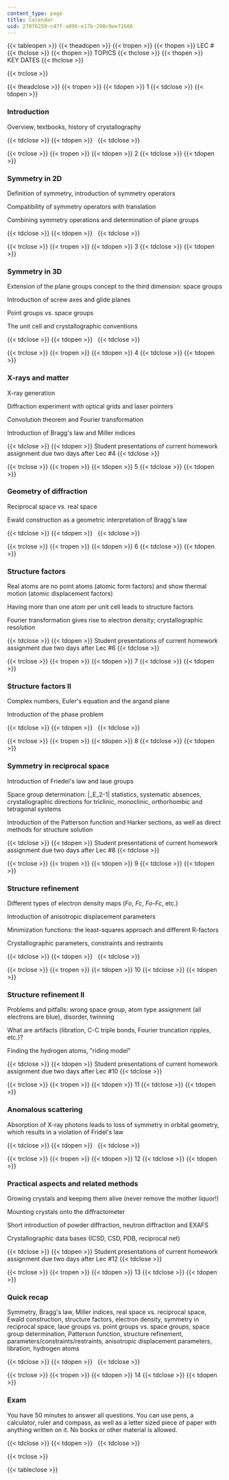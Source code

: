 ```yaml
---
content_type: page
title: Calendar
uid: 27876259-c47f-a096-e17b-298c9ee71666
---
```


{{< tableopen >}}
{{< theadopen >}}
{{< tropen >}}
{{< thopen >}}
LEC #
{{< thclose >}}
{{< thopen >}}
TOPICS
{{< thclose >}}
{{< thopen >}}
KEY DATES
{{< thclose >}}

{{< trclose >}}

{{< theadclose >}}
{{< tropen >}}
{{< tdopen >}}
1
{{< tdclose >}}
{{< tdopen >}}


### Introduction

Overview, textbooks, history of crystallography


{{< tdclose >}}
{{< tdopen >}}
 
{{< tdclose >}}

{{< trclose >}}
{{< tropen >}}
{{< tdopen >}}
2
{{< tdclose >}}
{{< tdopen >}}


### Symmetry in 2D

Definition of symmetry, introduction of symmetry operators

Compatibility of symmetry operators with translation

Combining symmetry operations and determination of plane groups


{{< tdclose >}}
{{< tdopen >}}
 
{{< tdclose >}}

{{< trclose >}}
{{< tropen >}}
{{< tdopen >}}
3
{{< tdclose >}}
{{< tdopen >}}


### Symmetry in 3D

Extension of the plane groups concept to the third dimension: space groups

Introduction of screw axes and glide planes

Point groups vs. space groups

The unit cell and crystallographic conventions


{{< tdclose >}}
{{< tdopen >}}
 
{{< tdclose >}}

{{< trclose >}}
{{< tropen >}}
{{< tdopen >}}
4
{{< tdclose >}}
{{< tdopen >}}


### X-rays and matter

X-ray generation

Diffraction experiment with optical grids and laser pointers

Convolution theorem and Fourier transformation

Introduction of Bragg's law and Miller indices


{{< tdclose >}}
{{< tdopen >}}
Student presentations of current homework assignment due two days after Lec #4
{{< tdclose >}}

{{< trclose >}}
{{< tropen >}}
{{< tdopen >}}
5
{{< tdclose >}}
{{< tdopen >}}


### Geometry of diffraction

Reciprocal space vs. real space

Ewald construction as a geometric interpretation of Bragg's law


{{< tdclose >}}
{{< tdopen >}}
 
{{< tdclose >}}

{{< trclose >}}
{{< tropen >}}
{{< tdopen >}}
6
{{< tdclose >}}
{{< tdopen >}}


### Structure factors

Real atoms are no point atoms (atomic form factors) and show thermal motion (atomic displacement factors)

Having more than one atom per unit cell leads to structure factors

Fourier transformation gives rise to electron density; crystallographic resolution


{{< tdclose >}}
{{< tdopen >}}
Student presentations of current homework assignment due two days after Lec #6
{{< tdclose >}}

{{< trclose >}}
{{< tropen >}}
{{< tdopen >}}
7
{{< tdclose >}}
{{< tdopen >}}


### Structure factors II

Complex numbers, Euler's equation and the argand plane

Introduction of the phase problem


{{< tdclose >}}
{{< tdopen >}}
 
{{< tdclose >}}

{{< trclose >}}
{{< tropen >}}
{{< tdopen >}}
8
{{< tdclose >}}
{{< tdopen >}}


### Symmetry in reciprocal space

Introduction of Friedel's law and laue groups

Space group determination: |_E_2\-1| statistics, systematic absences, crystallographic directions for triclinic, monoclinic, orthorhombic and tetragonal systems

Introduction of the Patterson function and Harker sections, as well as direct methods for structure solution


{{< tdclose >}}
{{< tdopen >}}
Student presentations of current homework assignment due two days after Lec #8
{{< tdclose >}}

{{< trclose >}}
{{< tropen >}}
{{< tdopen >}}
9
{{< tdclose >}}
{{< tdopen >}}


### Structure refinement

Different types of electron density maps (_Fo_, _Fc_, _Fo_\-_Fc_, etc.)

Introduction of anisotropic displacement parameters

Minimization functions: the least-squares approach and different R-factors

Crystallographic parameters, constraints and restraints


{{< tdclose >}}
{{< tdopen >}}
 
{{< tdclose >}}

{{< trclose >}}
{{< tropen >}}
{{< tdopen >}}
10
{{< tdclose >}}
{{< tdopen >}}


### Structure refinement II

Problems and pitfalls: wrong space group, atom type assignment (all electrons are blue), disorder, twinning

What are artifacts (libration, C-C triple bonds, Fourier truncation ripples, etc.)?

Finding the hydrogen atoms, "riding model"


{{< tdclose >}}
{{< tdopen >}}
Student presentations of current homework assignment due two days after Lec #10
{{< tdclose >}}

{{< trclose >}}
{{< tropen >}}
{{< tdopen >}}
11
{{< tdclose >}}
{{< tdopen >}}


### Anomalous scattering

Absorption of X-ray photons leads to loss of symmetry in orbital geometry, which results in a violation of Fridel's law


{{< tdclose >}}
{{< tdopen >}}
 
{{< tdclose >}}

{{< trclose >}}
{{< tropen >}}
{{< tdopen >}}
12
{{< tdclose >}}
{{< tdopen >}}


### Practical aspects and related methods

Growing crystals and keeping them alive (never remove the mother liquor!)

Mounting crystals onto the diffractometer

Short introduction of powder diffraction, neutron diffraction and EXAFS

Crystallographic data bases (ICSD, CSD, PDB, reciprocal net)


{{< tdclose >}}
{{< tdopen >}}
Student presentations of current homework assignment due two days after Lec #12
{{< tdclose >}}

{{< trclose >}}
{{< tropen >}}
{{< tdopen >}}
13
{{< tdclose >}}
{{< tdopen >}}


### Quick recap

Symmetry, Bragg's law, Miller indices, real space vs. reciprocal space, Ewald construction, structure factors, electron density, symmetry in reciprocal space, laue groups vs. point groups vs. space groups, space group determination, Patterson function, structure refinement, parameters/constraints/restraints, anisotropic displacement parameters, libration, hydrogen atoms


{{< tdclose >}}
{{< tdopen >}}
 
{{< tdclose >}}

{{< trclose >}}
{{< tropen >}}
{{< tdopen >}}
14
{{< tdclose >}}
{{< tdopen >}}


### Exam

You have 50 minutes to answer all questions. You can use pens, a calculator, ruler and compass, as well as a letter sized piece of paper with anything written on it. No books or other material is allowed.


{{< tdclose >}}
{{< tdopen >}}
 
{{< tdclose >}}

{{< trclose >}}

{{< tableclose >}}
